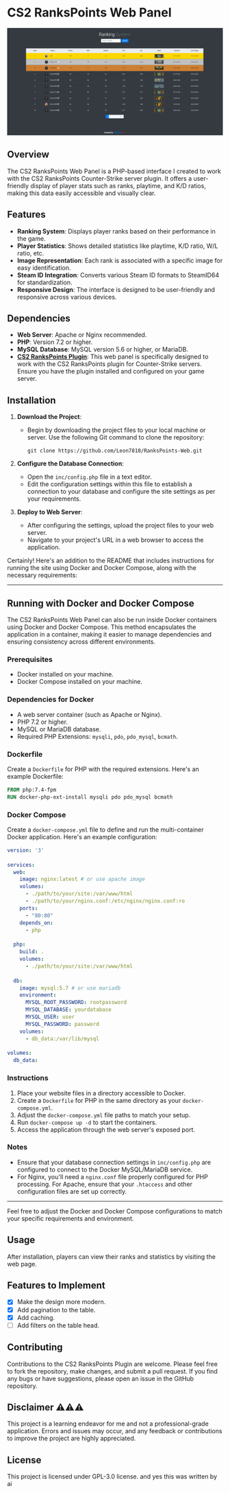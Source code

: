 # CS2 RanksPoints Web Panel

![Screenshot of the Panel](ranks/panel_2.png)

## Overview

The CS2 RanksPoints Web Panel is a PHP-based interface I created to work with the CS2 RanksPoints Counter-Strike server plugin. It offers a user-friendly display of player stats such as ranks, playtime, and K/D ratios, making this data easily accessible and visually clear.

## Features

- **Ranking System**: Displays player ranks based on their performance in the game.
- **Player Statistics**: Shows detailed statistics like playtime, K/D ratio, W/L ratio, etc.
- **Image Representation**: Each rank is associated with a specific image for easy identification.
- **Steam ID Integration**: Converts various Steam ID formats to SteamID64 for standardization.
- **Responsive Design**: The interface is designed to be user-friendly and responsive across various devices.

## Dependencies

- **Web Server**: Apache or Nginx recommended.
- **PHP**: Version 7.2 or higher.
- **MySQL Database**: MySQL version 5.6 or higher, or MariaDB.
- **[CS2 RanksPoints Plugin](https://github.com/ABKAM2023/CS2-RanksPoints)**: This web panel is specifically designed to work with the CS2 RanksPoints plugin for Counter-Strike servers. Ensure you have the plugin installed and configured on your game server.

## Installation

1. **Download the Project**:
   - Begin by downloading the project files to your local machine or server. Use the following Git command to clone the repository:
     ```
     git clone https://github.com/Leon7810/RanksPoints-Web.git
     ```

2. **Configure the Database Connection**:
   - Open the `inc/config.php` file in a text editor.
   - Edit the configuration settings within this file to establish a connection to your database and configure the site settings as per your requirements.

3. **Deploy to Web Server**:
   - After configuring the settings, upload the project files to your web server.
   - Navigate to your project's URL in a web browser to access the application.

Certainly! Here's an addition to the README that includes instructions for running the site using Docker and Docker Compose, along with the necessary requirements:

---

## Running with Docker and Docker Compose

The CS2 RanksPoints Web Panel can also be run inside Docker containers using Docker and Docker Compose. This method encapsulates the application in a container, making it easier to manage dependencies and ensuring consistency across different environments.

### Prerequisites

- Docker installed on your machine.
- Docker Compose installed on your machine.

### Dependencies for Docker

- A web server container (such as Apache or Nginx).
- PHP 7.2 or higher.
- MySQL or MariaDB database.
- Required PHP Extensions: `mysqli`, `pdo`, `pdo_mysql`, `bcmath`.

### Dockerfile

Create a `Dockerfile` for PHP with the required extensions. Here's an example Dockerfile:

```Dockerfile
FROM php:7.4-fpm
RUN docker-php-ext-install mysqli pdo pdo_mysql bcmath
```

### Docker Compose

Create a `docker-compose.yml` file to define and run the multi-container Docker application. Here's an example configuration:

```yaml
version: '3'

services:
  web:
    image: nginx:latest # or use apache image
    volumes:
      - ./path/to/your/site:/var/www/html
      - ./path/to/your/nginx.conf:/etc/nginx/nginx.conf:ro
    ports:
      - "80:80"
    depends_on:
      - php

  php:
    build: .
    volumes:
      - ./path/to/your/site:/var/www/html

  db:
    image: mysql:5.7 # or use mariadb
    environment:
      MYSQL_ROOT_PASSWORD: rootpassword
      MYSQL_DATABASE: yourdatabase
      MYSQL_USER: user
      MYSQL_PASSWORD: password
    volumes:
      - db_data:/var/lib/mysql

volumes:
  db_data:
```

### Instructions

1. Place your website files in a directory accessible to Docker.
2. Create a `Dockerfile` for PHP in the same directory as your `docker-compose.yml`.
3. Adjust the `docker-compose.yml` file paths to match your setup.
4. Run `docker-compose up -d` to start the containers.
5. Access the application through the web server's exposed port.

### Notes

- Ensure that your database connection settings in `inc/config.php` are configured to connect to the Docker MySQL/MariaDB service.
- For Nginx, you'll need a `nginx.conf` file properly configured for PHP processing. For Apache, ensure that your `.htaccess` and other configuration files are set up correctly.

---

Feel free to adjust the Docker and Docker Compose configurations to match your specific requirements and environment.

## Usage

After installation, players can view their ranks and statistics by visiting the web page.

## Features to Implement
- [x] Make the design more modern.
- [x] Add pagination to the table.
- [x] Add caching.
- [ ] Add filters on the table head.

## Contributing

Contributions to the CS2 RanksPoints Plugin are welcome. Please feel free to fork the repository, make changes, and submit a pull request. If you find any bugs or have suggestions, please open an issue in the GitHub repository.

## Disclaimer ⚠️⚠️⚠️

This project is a learning endeavor for me and not a professional-grade application. Errors and issues may occur, and any feedback or contributions to improve the project are highly appreciated.

## License

This project is licensed under GPL-3.0 license.
and yes this was written by ai

